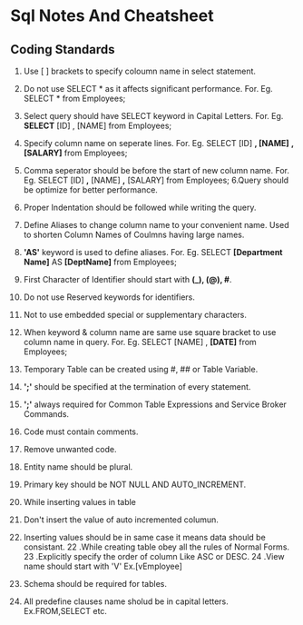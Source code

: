 # Sql Notes And Cheatsheet 

## Coding Standards
1. Use [ ] brackets to specify coloumn name in select statement.
2. Do not use SELECT * as it affects significant performance.
   For. Eg. SELECT * from Employees;
3. Select query should have SELECT keyword in Capital Letters.
   For. Eg. **SELECT** [ID]
                      , [NAME]
                 from Employees;
4. Specify column name on seperate lines.
   For. Eg. SELECT [ID]
                 **, [NAME]**
                 **, [SALARY]**
                 from Employees;
5. Comma seperator should be before the start of new column name.
   For. Eg. SELECT [ID]
                 **,** [NAME]
                 **,** [SALARY]
                 from Employees;
6.Query should be optimize for better performance.
7. Proper Indentation should be followed while writing the query.
8. Define Aliases to change column name to your convenient name. Used to shorten Column Names of Coulmns having large names.
9. **'AS'** keyword is used to define aliases.
   For. Eg. SELECT **[Department Name]** AS **[DeptName]**
                   from Employees;
10. First Character of Identifier should start with **(_), (@), #**.
11. Do not use Reserved keywords for identifiers.
12. Not to use embedded special or supplementary characters.
13. When keyword & column name are same use square bracket to use column name in query.
    For. Eg. SELECT [NAME]
                   , **[DATE]** 
                   from Employees;
14. Temporary Table can be created using #, ## or Table Variable.
15. **';'** should be specified at the termination of every statement.
16. **';'** always required for Common Table Expressions and Service Broker Commands.
17. Code must contain comments.
18. Remove unwanted code.
19. Entity name should be plural.
20. Primary key should be NOT NULL  AND AUTO_INCREMENT.
21. While inserting values in table 
   1. Don't insert the value of auto incremented columun.
   2. Inserting values should be in same case it means data should be consistant.
22 .While creating table obey all the rules of Normal Forms.
23 .Explicitly specify the order of column Like ASC or DESC.
24 .View name should start with 'V'
    Ex.[vEmployee]
   
25. Schema should be required for tables.
26. All predefine clauses name sholud be in capital letters.
    Ex.FROM,SELECT etc.
